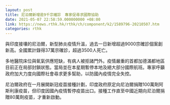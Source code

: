 ```yaml
---
layout: post
title: 尼泊爾新增逾9千宗確診　專家促尋求國際協助
date: 2021-05-07 22:58:59.000000000 +08:00
link: https://news.rthk.hk/rthk/ch/component/k2/1589796-20210507.htm
categories: rthk
---
```


與印度接壤的尼泊爾，新型肺炎疫情升溫，過去一日新增超過9000宗確診個案創新高。全國累計錄得37萬宗確診，超過3500人死亡。

多地醫院床位與氧氣供應短缺，有病人被拒諸門外。疫情嚴重的首都加德滿都地區目前正在局部封鎖狀態。當局並在本星期暫停本地及絕大部分國際航班。專家呼籲政府加大力度向國際社會尋求更多幫助，以防國內疫情完全失控。

尼泊爾政府在一月展開新冠疫苗接種計劃，印度政府原定向尼泊爾捐贈100萬劑阿斯利康疫苗，但印度因國內疫情暫停疫苗出口。接種工作直至中國近期向尼泊爾捐贈80萬劑疫苗，才重新啟動。
